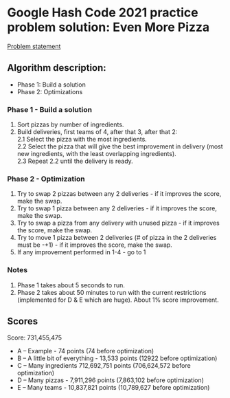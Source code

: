 # Google Hash Code 2021 practice problem solution: Even More Pizza

[Problem statement](https://bytefreaks.net/google/hash-code/google-hash-code-2021-practice-problem)

## Algorithm description:
* Phase 1: Build a solution 
* Phase 2: Optimizations 

### Phase 1 - Build a solution
1. Sort pizzas by number of ingredients.
2. Build deliveries, first teams of 4, after that 3, after that 2:  
   2.1 Select the pizza with the most ingredients.  
   2.2 Select the pizza that will give the best improvement in delivery (most new ingredients, with the least overlapping ingredients).  
   2.3 Repeat 2.2 until the delivery is ready.  

### Phase 2 - Optimization
1. Try to swap 2 pizzas between any 2 deliveries - if it improves the score, make the swap.
2. Try to swap 1 pizza between any 2 deliveries - if it improves the score, make the swap.
3. Try to swap a pizza from any delivery with unused pizza - if it improves the score, make the swap.
4. Try to move 1 pizza between 2 deliveries (# of pizza in the 2 deliveries must be -+1) - if it improves the score, make the swap.
5. If any improvement performed in 1-4 - go to 1

### Notes
1. Phase 1 takes about 5 seconds to run.
2. Phase 2 takes about 50 minutes to run with the current restrictions (implemented for D & E which are huge). About 1% score improvement.

## Scores
Score: 731,455,475 

* A – Example - 74 points (74 before optimization)
* B – A little bit of everything - 13,533 points (12922 before optimization) 
* C – Many ingredients 712,692,751 points (706,624,572 before optimization)
* D – Many pizzas - 7,911,296 points (7,863,102 before optimization)
* E – Many teams - 10,837,821 points (10,789,627 before optimization)
